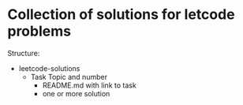 # Collection of solutions for letcode problems

Structure:
- leetcode-solutions
  - Task Topic and number
    - README.md with link to task
    - one or more solution
